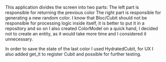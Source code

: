 This application divides the screen into two parts:
The left part is responsible for returning the previous color
The right part is responsible for generating a new random color.
I know that Bloc/Cubit should not be responsible for processing logic inside itself, it is better to put it in a repository and so on
I also created ColorModel on a quick hand, I decided not to create an entity, as it would take more time and I considered it unnecessary.

In order to save the state of the last color I used HydratedCubit, for UX
I also added get_it to register Cubit and possible for further testing.
 